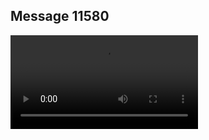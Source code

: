 ## Message 11580



![Video](https://data.iron-swords.co.il/2024/September/19/11580/11580_media.mp4)
